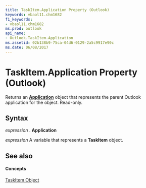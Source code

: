 ```yaml
---
title: TaskItem.Application Property (Outlook)
keywords: vbaol11.chm1682
f1_keywords:
- vbaol11.chm1682
ms.prod: outlook
api_name:
- Outlook.TaskItem.Application
ms.assetid: 02b138b9-75ca-04d6-0129-2a5c9917e90c
ms.date: 06/08/2017
---
```



# TaskItem.Application Property (Outlook)

Returns an  **[Application](Outlook.Application.md)** object that represents the parent Outlook application for the object. Read-only.


## Syntax

 _expression_ . **Application**

 _expression_ A variable that represents a **TaskItem** object.


## See also


#### Concepts


[TaskItem Object](Outlook.TaskItem.md)

